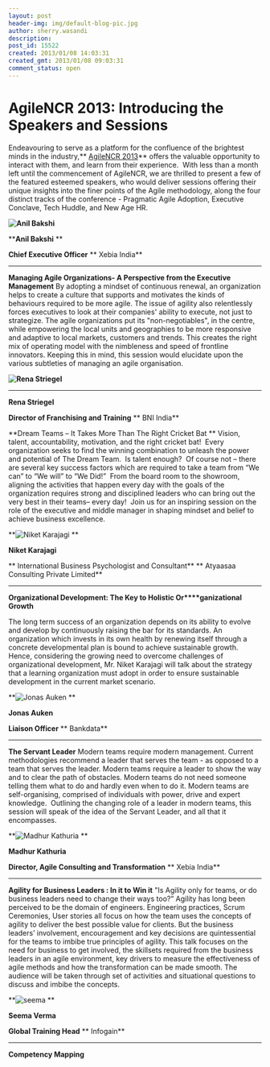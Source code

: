 ```yaml
---
layout: post
header-img: img/default-blog-pic.jpg
author: sherry.wasandi
description: 
post_id: 15522
created: 2013/01/08 14:03:31
created_gmt: 2013/01/08 09:03:31
comment_status: open
---
```


#  AgileNCR 2013: Introducing the Speakers and Sessions

Endeavouring to serve as a platform for the confluence of the brightest minds in the industry,** [AgileNCR 2013][1]** offers the valuable opportunity to interact with them, and learn from their experience.  With less than a month left until the commencement of AgileNCR, we are thrilled to present a few of the featured esteemed speakers, who would deliver sessions offering their unique insights into the finer points of the Agile methodology, along the four distinct tracks of the conference - Pragmatic Agile Adoption, Executive Conclave, Tech Huddle, and New Age HR.

**![Anil Bakshi][2]**

****Anil Bakshi** **

**Chief Executive Officer** ** Xebia India**

** **

**Managing Agile Organizations- A Perspective from the Executive Management** By adopting a mindset of continuous renewal, an organization helps to create a culture that supports and motivates the kinds of behaviours required to be more agile. The issue of agility also relentlessly forces executives to look at their companies' ability to execute, not just to strategize. The agile organizations put its "non-negotiables", in the centre, while empowering the local units and geographies to be more responsive and adaptive to local markets, customers and trends. This creates the right mix of operating model with the nimbleness and speed of frontline innovators. Keeping this in mind, this session would elucidate upon the various subtleties of managing an agile organisation.

**![Rena Striegel][3]**

**** ****

****Rena Striegel****

**Director of Franchising and Training** ** BNI India**

**Dream Teams – It Takes More Than The Right Cricket Bat ** Vision, talent, accountability, motivation, and the right cricket bat!  Every organization seeks to find the winning combination to unleash the power and potential of The Dream Team.  Is talent enough?  Of course not – there are several key success factors which are required to take a team from “We can” to “We will” to “We Did!”  From the board room to the showroom, aligning the activities that happen every day with the goals of the organization requires strong and disciplined leaders who can bring out the very best in their teams– every day!  Join us for an inspiring session on the role of the executive and middle manager in shaping mindset and belief to achieve business excellence.

**![Niket Karajagi][4] **

**Niket Karajagi**

** International Business Psychologist and Consultant** ** Atyaasaa Consulting Private Limited**

** **

**Organizational Development: The Key to Holistic Or****ganizational Growth**

The long term success of an organization depends on its ability to evolve and develop by continuously raising the bar for its standards. An organization which invests in its own health by renewing itself through a concrete developmental plan is bound to achieve sustainable growth. Hence, considering the growing need to overcome challenges of organizational development, Mr. Niket Karajagi will talk about the strategy that a learning organization must adopt in order to ensure sustainable development in the current market scenario.

**![Jonas Auken][5] **

**Jonas Auken**

**Liaison Officer** ** Bankdata**

** **

**The Servant Leader** Modern teams require modern management. Current methodologies recommend a leader that serves the team - as opposed to a team that serves the leader. Modern teams require a leader to show the way and to clear the path of obstacles. Modern teams do not need someone telling them what to do and hardly even when to do it. Modern teams are self-organising, comprised of individuals with power, drive and expert knowledge.  Outlining the changing role of a leader in modern teams, this session will speak of the idea of the Servant Leader, and all that it encompasses.

**![Madhur Kathuria][6] **

**Madhur Kathuria**

**Director, Agile Consulting and Transformation** ** Xebia India**

** **

**Agility for Business Leaders : In it to Win it** "Is Agility only for teams, or do business leaders need to change their ways too?” Agility has long been perceived to be the domain of engineers. Engineering practices, Scrum Ceremonies, User stories all focus on how the team uses the concepts of agility to deliver the best possible value for clients. But the business leaders’ involvement, encouragement and key decisions are quintessential for the teams to imbibe true principles of agility. This talk focuses on the need for business to get involved, the skillsets required from the business leaders in an agile environment, key drivers to measure the effectiveness of agile methods and how the transformation can be made smooth. The audience will be taken through set of activities and situational questions to discuss and imbibe the concepts.

**![][7] **

**Seema Verma**

**Global Training Head** ** Infogain**

** **

**Competency Mapping**

   [1]: http://agilencr.xebia.in/
   [2]: http://xebee.xebia.in/wp-content/uploads/2013/01/anil-150x150.jpg (anil)
   [3]: http://xebee.xebia.in/wp-content/uploads/2013/01/renne2-150x150.jpg (rena)
   [4]: http://xebee.xebia.in/wp-content/uploads/2013/01/niket-150x150.jpg (niket)
   [5]: http://xebee.xebia.in/wp-content/uploads/2013/01/jonas-150x150.jpg (jonas)
   [6]: http://xebee.xebia.in/wp-content/uploads/2013/01/madhur1-150x150.jpg (madhur)
   [7]: http://xebee.xebia.in/wp-content/uploads/2013/01/seema-150x150.jpg (seema)